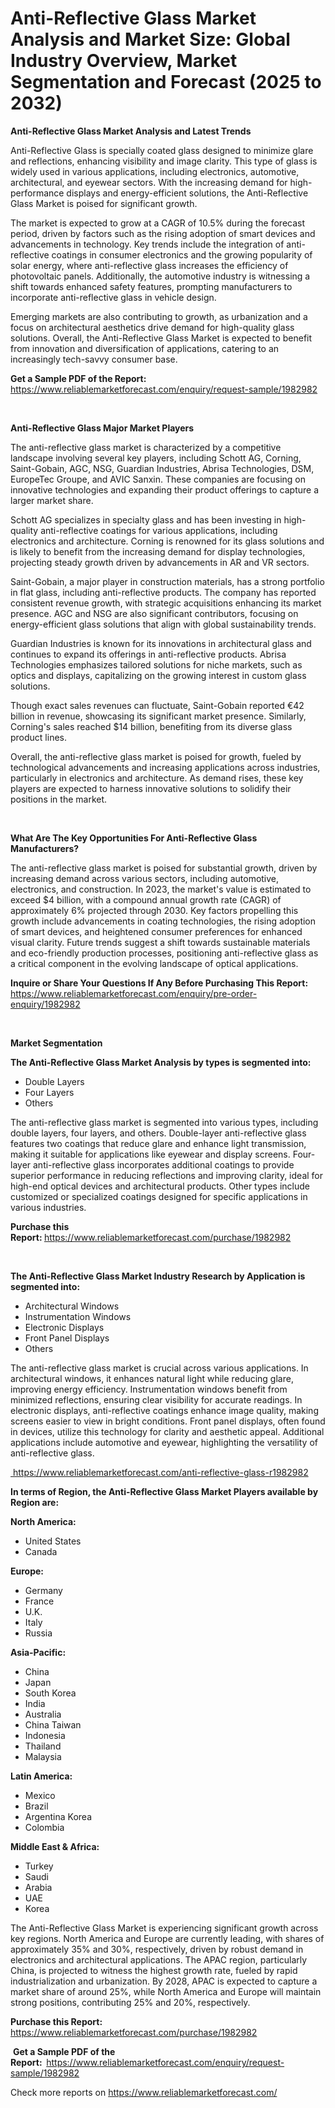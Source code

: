 <p><h1>Anti-Reflective Glass Market Analysis and Market Size: Global Industry Overview, Market Segmentation and Forecast (2025 to 2032)</h1></p><p><strong>Anti-Reflective Glass Market Analysis and Latest Trends</strong></p>
<p><p>Anti-Reflective Glass is specially coated glass designed to minimize glare and reflections, enhancing visibility and image clarity. This type of glass is widely used in various applications, including electronics, automotive, architectural, and eyewear sectors. With the increasing demand for high-performance displays and energy-efficient solutions, the Anti-Reflective Glass Market is poised for significant growth.</p><p>The market is expected to grow at a CAGR of 10.5% during the forecast period, driven by factors such as the rising adoption of smart devices and advancements in technology. Key trends include the integration of anti-reflective coatings in consumer electronics and the growing popularity of solar energy, where anti-reflective glass increases the efficiency of photovoltaic panels. Additionally, the automotive industry is witnessing a shift towards enhanced safety features, prompting manufacturers to incorporate anti-reflective glass in vehicle design.</p><p>Emerging markets are also contributing to growth, as urbanization and a focus on architectural aesthetics drive demand for high-quality glass solutions. Overall, the Anti-Reflective Glass Market is expected to benefit from innovation and diversification of applications, catering to an increasingly tech-savvy consumer base.</p></p>
<p><strong>Get a Sample PDF of the Report:&nbsp;</strong> <a href="https://www.reliablemarketforecast.com/enquiry/request-sample/1982982?utm_campaign=2780&utm_medium=2&utm_source=Github&utm_content=ia&utm_term=28032025&utm_id=anti-reflective-glass">https://www.reliablemarketforecast.com/enquiry/request-sample/1982982</a></p>
<p>&nbsp;</p>
<p><strong>Anti-Reflective Glass Major Market Players</strong></p>
<p><p>The anti-reflective glass market is characterized by a competitive landscape involving several key players, including Schott AG, Corning, Saint-Gobain, AGC, NSG, Guardian Industries, Abrisa Technologies, DSM, EuropeTec Groupe, and AVIC Sanxin. These companies are focusing on innovative technologies and expanding their product offerings to capture a larger market share.</p><p>Schott AG specializes in specialty glass and has been investing in high-quality anti-reflective coatings for various applications, including electronics and architecture. Corning is renowned for its glass solutions and is likely to benefit from the increasing demand for display technologies, projecting steady growth driven by advancements in AR and VR sectors.</p><p>Saint-Gobain, a major player in construction materials, has a strong portfolio in flat glass, including anti-reflective products. The company has reported consistent revenue growth, with strategic acquisitions enhancing its market presence. AGC and NSG are also significant contributors, focusing on energy-efficient glass solutions that align with global sustainability trends.</p><p>Guardian Industries is known for its innovations in architectural glass and continues to expand its offerings in anti-reflective products. Abrisa Technologies emphasizes tailored solutions for niche markets, such as optics and displays, capitalizing on the growing interest in custom glass solutions.</p><p>Though exact sales revenues can fluctuate, Saint-Gobain reported €42 billion in revenue, showcasing its significant market presence. Similarly, Corning's sales reached $14 billion, benefiting from its diverse glass product lines. </p><p>Overall, the anti-reflective glass market is poised for growth, fueled by technological advancements and increasing applications across industries, particularly in electronics and architecture. As demand rises, these key players are expected to harness innovative solutions to solidify their positions in the market.</p></p>
<p>&nbsp;</p>
<p><strong>What Are The Key Opportunities For Anti-Reflective Glass Manufacturers?</strong></p>
<p><p>The anti-reflective glass market is poised for substantial growth, driven by increasing demand across various sectors, including automotive, electronics, and construction. In 2023, the market's value is estimated to exceed $4 billion, with a compound annual growth rate (CAGR) of approximately 6% projected through 2030. Key factors propelling this growth include advancements in coating technologies, the rising adoption of smart devices, and heightened consumer preferences for enhanced visual clarity. Future trends suggest a shift towards sustainable materials and eco-friendly production processes, positioning anti-reflective glass as a critical component in the evolving landscape of optical applications.</p></p>
<p><strong>Inquire or Share Your Questions If Any Before Purchasing This Report:</strong> <a href="https://www.reliablemarketforecast.com/enquiry/pre-order-enquiry/1982982?utm_campaign=2780&utm_medium=2&utm_source=Github&utm_content=ia&utm_term=28032025&utm_id=anti-reflective-glass">https://www.reliablemarketforecast.com/enquiry/pre-order-enquiry/1982982</a></p>
<p>&nbsp;</p>
<p><strong>Market Segmentation</strong></p>
<p><strong>The Anti-Reflective Glass Market Analysis by types is segmented into:</strong></p>
<p><ul><li>Double Layers</li><li>Four Layers</li><li>Others</li></ul></p>
<p><p>The anti-reflective glass market is segmented into various types, including double layers, four layers, and others. Double-layer anti-reflective glass features two coatings that reduce glare and enhance light transmission, making it suitable for applications like eyewear and display screens. Four-layer anti-reflective glass incorporates additional coatings to provide superior performance in reducing reflections and improving clarity, ideal for high-end optical devices and architectural products. Other types include customized or specialized coatings designed for specific applications in various industries.</p></p>
<p><strong>Purchase this Report:&nbsp;</strong><a href="https://www.reliablemarketforecast.com/purchase/1982982?utm_campaign=2780&utm_medium=2&utm_source=Github&utm_content=ia&utm_term=28032025&utm_id=anti-reflective-glass">https://www.reliablemarketforecast.com/purchase/1982982</a></p>
<p>&nbsp;</p>
<p><strong>The Anti-Reflective Glass Market Industry Research by Application is segmented into:</strong></p>
<p><ul><li>Architectural Windows</li><li>Instrumentation Windows</li><li>Electronic Displays</li><li>Front Panel Displays</li><li>Others</li></ul></p>
<p><p>The anti-reflective glass market is crucial across various applications. In architectural windows, it enhances natural light while reducing glare, improving energy efficiency. Instrumentation windows benefit from minimized reflections, ensuring clear visibility for accurate readings. In electronic displays, anti-reflective coatings enhance image quality, making screens easier to view in bright conditions. Front panel displays, often found in devices, utilize this technology for clarity and aesthetic appeal. Additional applications include automotive and eyewear, highlighting the versatility of anti-reflective glass.</p></p>
<p><a href="https://www.reliablemarketforecast.com/anti-reflective-glass-r1982982?utm_campaign=2780&utm_medium=2&utm_source=Github&utm_content=ia&utm_term=28032025&utm_id=anti-reflective-glass">&nbsp;https://www.reliablemarketforecast.com/anti-reflective-glass-r1982982</a></p>
<p><strong>In terms of Region, the Anti-Reflective Glass Market Players available by Region are:</strong></p>
<p>
    <p> <strong> North America: </strong>
        <ul>
            <li>United States</li>
            <li>Canada</li>
        </ul>
        </p> 
    <p> <strong> Europe: </strong>
        <ul>
            <li>Germany</li>
            <li>France</li>
            <li>U.K.</li>
            <li>Italy</li>
            <li>Russia</li>
        </ul>
        </p> 
    <p> <strong> Asia-Pacific: </strong>
        <ul>
            <li>China</li>
            <li>Japan</li>
            <li>South Korea</li>
            <li>India</li>
            <li>Australia</li>
            <li>China Taiwan</li>
            <li>Indonesia</li>
            <li>Thailand</li>
            <li>Malaysia</li>
        </ul>
        </p> 
    <p> <strong> Latin America: </strong>
        <ul>
            <li>Mexico</li>
            <li>Brazil</li>
            <li>Argentina Korea</li>
            <li>Colombia</li>
        </ul>
        </p> 
    <p> <strong> Middle East & Africa: </strong>
        <ul>
            <li>Turkey</li>
            <li>Saudi</li>
            <li>Arabia</li>
            <li>UAE</li>
            <li>Korea</li>
        </ul>
    </p>
    </p>
<p><p>The Anti-Reflective Glass Market is experiencing significant growth across key regions. North America and Europe are currently leading, with shares of approximately 35% and 30%, respectively, driven by robust demand in electronics and architectural applications. The APAC region, particularly China, is projected to witness the highest growth rate, fueled by rapid industrialization and urbanization. By 2028, APAC is expected to capture a market share of around 25%, while North America and Europe will maintain strong positions, contributing 25% and 20%, respectively.</p></p>
<p><strong>Purchase this Report: </strong><a href="https://www.reliablemarketforecast.com/purchase/1982982?utm_campaign=2780&utm_medium=2&utm_source=Github&utm_content=ia&utm_term=28032025&utm_id=anti-reflective-glass">https://www.reliablemarketforecast.com/purchase/1982982</a></p>
<p>&nbsp;<strong>Get a Sample PDF of the Report:&nbsp;&nbsp;</strong><a href="https://www.reliablemarketforecast.com/enquiry/request-sample/1982982?utm_campaign=2780&utm_medium=2&utm_source=Github&utm_content=ia&utm_term=28032025&utm_id=anti-reflective-glass">https://www.reliablemarketforecast.com/enquiry/request-sample/1982982</a></p>
<p><strong></strong></p>
<p>Check more reports on <a href="https://www.reliablemarketforecast.com/?utm_campaign=2780&utm_medium=2&utm_source=Github&utm_content=ia&utm_term=28032025&utm_id=anti-reflective-glass">https://www.reliablemarketforecast.com/</a></p>